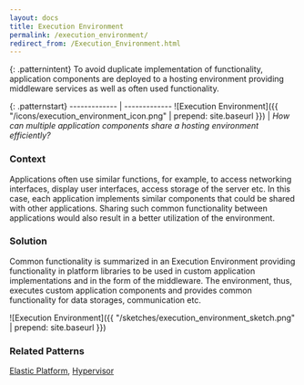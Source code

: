 ```yaml
---
layout: docs
title: Execution Environment
permalink: /execution_environment/
redirect_from: /Execution_Environment.html
---
```


{: .patternintent}
To avoid duplicate implementation of functionality, application components are deployed to a hosting environment providing middleware services as well as often used functionality.

{: .patternstart}
------------- | -------------
![Execution Environment]({{ "/icons/execution_environment_icon.png" | prepend: site.baseurl }})  | *How can multiple application components share a hosting environment efficiently?*

### Context
Applications often use similar functions, for example, to access networking interfaces, display user interfaces, access storage of the server etc. In this case, each application implements similar components that could be shared with other applications. Sharing such common functionality between applications would also result in a better utilization of the environment.

### Solution
Common functionality is summarized in an Execution Environment providing functionality in platform libraries to be used in custom application implementations and in the form of the middleware. The environment, thus, executes custom application components and provides common functionality for data storages, communication etc.
 
![Execution Environment]({{ "/sketches/execution_environment_sketch.png" | prepend: site.baseurl }})

### Related Patterns
[Elastic Platform](/elastic_platform/), [Hypervisor](/hypervisor/)